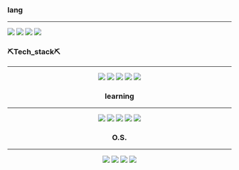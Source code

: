 



<div align="center">

</div>



### lang
-----------------
<img src="https://img.shields.io/badge/c-A8B9CC.svg?style=for-the-badge&logo=c&logoColor=white" />
<img src="https://img.shields.io/badge/java-437291.svg?style=for-the-badge&logo=openjdk&logoColor=white" />
<img src="https://img.shields.io/badge/python-3776AB.svg?style=for-the-badge&logo=python&logoColor=white" />
<img src="https://img.shields.io/badge/Dart-0175C2.svg?style=for-the-badge&logo=Dart&logoColor=white" />


### ⛏️Tech_stack⛏️
-------------------

<div align="center">

<img src="https://img.shields.io/badge/next.js-white.svg?style=for-the-badge&logo=next.js&logoColor=black" />
<img src="https://img.shields.io/badge/node.js-339933.svg?style=for-the-badge&logo=nodedotjs&logoColor=white" />
<img src="https://img.shields.io/badge/Flutter-02569B.svg?style=for-the-badge&logo=flutter&logoColor=white" />
<img src="https://img.shields.io/badge/wireshark-1679A7.svg?style=for-the-badge&logo=wireshark&logoColor=white" />
<img src="https://img.shields.io/badge/React-gray?style=for-the-badge&logo=React&logoColor=61DAFB" /> 

<div align=center>

### learning

----------------

<img src="https://img.shields.io/badge/prisma-2D3748?style=for-the-badge&logo=prisma&logoColor=white" /> 
<img src="https://img.shields.io/badge/LLVM-262D3A?style=for-the-badge&logo=LLVM&logoColor=white" /> 
<img src="https://img.shields.io/badge/Swift-F05138?style=for-the-badge&logo=Swift&logoColor=white" /> 
<img src="https://img.shields.io/badge/postgresql-4169E1?style=for-the-badge&logo=postgresql&logoColor=white" /> 
<img src="https://img.shields.io/badge/firebase-white?style=for-the-badge&logo=Firebase&logoColor=FFCA28" /> 

### O.S.

----------------

</div>

<img src="https://img.shields.io/badge/ubuntu-orange?style=for-the-badge&logo=ubuntu&logoColor=white" /> 
<img src="https://img.shields.io/badge/kalilinux-557C94?style=for-the-badge&logo=kalilinux&logoColor=black" />
<img src="https://img.shields.io/badge/Windows-0078D6?style=for-the-badge&logo=windows&logoColor=white" />
<img src="https://img.shields.io/badge/mac%20os-white?style=for-the-badge&logo=apple&logoColor=black" />

<div align=center>
  
